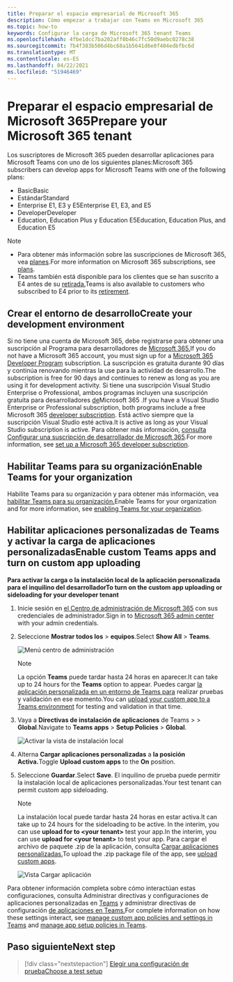 ```yaml
---
title: Preparar el espacio empresarial de Microsoft 365
description: Cómo empezar a trabajar con Teams en Microsoft 365
ms.topic: how-to
keywords: Configurar la carga de Microsoft 365 tenant Teams
ms.openlocfilehash: 4fbe1dcc7ba202aff0b46c7fc50d9aebc0278c38
ms.sourcegitcommit: 7b4f383b506d4bc68a1b5641d6e0f404edbfbc6d
ms.translationtype: MT
ms.contentlocale: es-ES
ms.lasthandoff: 04/22/2021
ms.locfileid: "51946469"
---
```

# <a name="prepare-your-microsoft-365-tenant"></a><span data-ttu-id="c2a1a-104">Preparar el espacio empresarial de Microsoft 365</span><span class="sxs-lookup"><span data-stu-id="c2a1a-104">Prepare your Microsoft 365 tenant</span></span>

<span data-ttu-id="c2a1a-105">Los suscriptores de Microsoft 365 pueden desarrollar aplicaciones para Microsoft Teams con uno de los siguientes planes:</span><span class="sxs-lookup"><span data-stu-id="c2a1a-105">Microsoft 365 subscribers can develop apps for Microsoft Teams with one of the following plans:</span></span>

* <span data-ttu-id="c2a1a-106">Basic</span><span class="sxs-lookup"><span data-stu-id="c2a1a-106">Basic</span></span>
* <span data-ttu-id="c2a1a-107">Estándar</span><span class="sxs-lookup"><span data-stu-id="c2a1a-107">Standard</span></span>
* <span data-ttu-id="c2a1a-108">Enterprise E1, E3 y E5</span><span class="sxs-lookup"><span data-stu-id="c2a1a-108">Enterprise E1, E3, and E5</span></span>
* <span data-ttu-id="c2a1a-109">Developer</span><span class="sxs-lookup"><span data-stu-id="c2a1a-109">Developer</span></span>
* <span data-ttu-id="c2a1a-110">Education, Education Plus y Education E5</span><span class="sxs-lookup"><span data-stu-id="c2a1a-110">Education, Education Plus, and Education E5</span></span>

> [!NOTE]
> * <span data-ttu-id="c2a1a-111">Para obtener más información sobre las suscripciones de Microsoft 365, vea [planes](https://products.office.com/business/compare-more-office-365-for-business-plans).</span><span class="sxs-lookup"><span data-stu-id="c2a1a-111">For more information on Microsoft 365 subscriptions, see [plans](https://products.office.com/business/compare-more-office-365-for-business-plans).</span></span>
> * <span data-ttu-id="c2a1a-112">Teams también está disponible para los clientes que se han suscrito a E4 antes de su [retirada.](https://support.office.com//article/important-information-for-office-365-enterprise-e4-customers-f9572348-43a2-43fa-a3d8-3b6c9c042147)</span><span class="sxs-lookup"><span data-stu-id="c2a1a-112">Teams is also available to customers who subscribed to E4 prior to its [retirement](https://support.office.com//article/important-information-for-office-365-enterprise-e4-customers-f9572348-43a2-43fa-a3d8-3b6c9c042147).</span></span>

## <a name="create-your-development-environment"></a><span data-ttu-id="c2a1a-113">Crear el entorno de desarrollo</span><span class="sxs-lookup"><span data-stu-id="c2a1a-113">Create your development environment</span></span>

<span data-ttu-id="c2a1a-114">Si no tiene una cuenta de Microsoft 365, debe registrarse para obtener una suscripción al Programa para desarrolladores de [Microsoft 365.](https://developer.microsoft.com/microsoft-365/dev-program)</span><span class="sxs-lookup"><span data-stu-id="c2a1a-114">If you do not have a Microsoft 365 account, you must sign up for a [Microsoft 365 Developer Program](https://developer.microsoft.com/microsoft-365/dev-program) subscription.</span></span> <span data-ttu-id="c2a1a-115">La suscripción es gratuita durante 90 días y continúa renovando mientras la use para la actividad de desarrollo.</span><span class="sxs-lookup"><span data-stu-id="c2a1a-115">The subscription is free for 90 days and continues to renew as long as you are using it for development activity.</span></span> <span data-ttu-id="c2a1a-116">Si tiene una suscripción Visual Studio Enterprise o Professional, ambos programas incluyen una suscripción gratuita para desarrolladores [de](https://aka.ms/MyVisualStudioBenefits)Microsoft 365 .</span><span class="sxs-lookup"><span data-stu-id="c2a1a-116">If you have a Visual Studio Enterprise or Professional subscription, both programs include a free Microsoft 365 [developer subscription](https://aka.ms/MyVisualStudioBenefits).</span></span> <span data-ttu-id="c2a1a-117">Está activo siempre que la suscripción Visual Studio esté activa.</span><span class="sxs-lookup"><span data-stu-id="c2a1a-117">It is active as long as your Visual Studio subscription is active.</span></span> <span data-ttu-id="c2a1a-118">Para obtener más información, [consulta Configurar una suscripción de desarrollador de Microsoft 365](https://docs.microsoft.com/office/developer-program/office-365-developer-program-get-started).</span><span class="sxs-lookup"><span data-stu-id="c2a1a-118">For more information, see [set up a Microsoft 365 developer subscription](https://docs.microsoft.com/office/developer-program/office-365-developer-program-get-started).</span></span>

## <a name="enable-teams-for-your-organization"></a><span data-ttu-id="c2a1a-119">Habilitar Teams para su organización</span><span class="sxs-lookup"><span data-stu-id="c2a1a-119">Enable Teams for your organization</span></span>

<span data-ttu-id="c2a1a-120">Habilite Teams para su organización y para obtener más información, vea [habilitar Teams para su organización.](/microsoftteams/enable-features-office-365)</span><span class="sxs-lookup"><span data-stu-id="c2a1a-120">Enable Teams for your organization and for more information, see [enabling Teams for your organization](/microsoftteams/enable-features-office-365).</span></span>

## <a name="enable-custom-teams-apps-and-turn-on-custom-app-uploading"></a><span data-ttu-id="c2a1a-121">Habilitar aplicaciones personalizadas de Teams y activar la carga de aplicaciones personalizadas</span><span class="sxs-lookup"><span data-stu-id="c2a1a-121">Enable custom Teams apps and turn on custom app uploading</span></span>

<span data-ttu-id="c2a1a-122">**Para activar la carga o la instalación local de la aplicación personalizada para el inquilino del desarrollador**</span><span class="sxs-lookup"><span data-stu-id="c2a1a-122">**To turn on the custom app uploading or sideloading for your developer tenant**</span></span>

1. <span data-ttu-id="c2a1a-123">Inicie sesión en [el Centro de administración de Microsoft 365](https://admin.microsoft.com/Adminportal/Home?source=applauncher#/homepage#/) con sus credenciales de administrador.</span><span class="sxs-lookup"><span data-stu-id="c2a1a-123">Sign in to [Microsoft 365 admin center](https://admin.microsoft.com/Adminportal/Home?source=applauncher#/homepage#/) with your admin credentials.</span></span>

2. <span data-ttu-id="c2a1a-124">Seleccione **Mostrar todos los**  >  **equipos**.</span><span class="sxs-lookup"><span data-stu-id="c2a1a-124">Select **Show All** > **Teams**.</span></span>

    ![Menú centro de administración](~/assets/images/prepare-test-tenant/admin-center.png)

    > [!Note]
    > <span data-ttu-id="c2a1a-126">La opción **Teams** puede tardar hasta 24 horas en aparecer.</span><span class="sxs-lookup"><span data-stu-id="c2a1a-126">It can take up to 24 hours for the **Teams** option to appear.</span></span> <span data-ttu-id="c2a1a-127">Puedes cargar [la aplicación personalizada en un entorno de Teams para](/microsoftteams/upload-custom-apps#validate) realizar pruebas y validación en ese momento.</span><span class="sxs-lookup"><span data-stu-id="c2a1a-127">You can [upload your custom app to a Teams environment](/microsoftteams/upload-custom-apps#validate) for testing and validation in that time.</span></span>

3. <span data-ttu-id="c2a1a-128">Vaya a **Directivas de instalación de aplicaciones** de Teams  >    >  **Global**.</span><span class="sxs-lookup"><span data-stu-id="c2a1a-128">Navigate to **Teams apps** > **Setup Policies** > **Global**.</span></span>

   ![Activar la vista de instalación local](~/assets/images/prepare-test-tenant/turn-on-sideload.png)

4. <span data-ttu-id="c2a1a-130">Alterna **Cargar aplicaciones personalizadas** a **la posición Activa.**</span><span class="sxs-lookup"><span data-stu-id="c2a1a-130">Toggle **Upload custom apps** to the **On** position.</span></span>

5. <span data-ttu-id="c2a1a-131">Seleccione **Guardar**.</span><span class="sxs-lookup"><span data-stu-id="c2a1a-131">Select **Save**.</span></span> <span data-ttu-id="c2a1a-132">El inquilino de prueba puede permitir la instalación local de aplicaciones personalizadas.</span><span class="sxs-lookup"><span data-stu-id="c2a1a-132">Your test tenant can permit custom app sideloading.</span></span>

    > [!Note]
    > <span data-ttu-id="c2a1a-133">La instalación local puede tardar hasta 24 horas en estar activa.</span><span class="sxs-lookup"><span data-stu-id="c2a1a-133">It can take up to 24 hours for the sideloading to be active.</span></span> <span data-ttu-id="c2a1a-134">In the interim, you can use **upload for to \<your tenant>** test your app.</span><span class="sxs-lookup"><span data-stu-id="c2a1a-134">In the interim, you can use **upload for \<your tenant>** to test your app.</span></span> <span data-ttu-id="c2a1a-135">Para cargar el archivo de paquete .zip de la aplicación, consulta [Cargar aplicaciones personalizadas.](/microsoftteams/upload-custom-apps#upload)</span><span class="sxs-lookup"><span data-stu-id="c2a1a-135">To upload the .zip package file of the app, see [upload custom apps](/microsoftteams/upload-custom-apps#upload).</span></span>

    ![Vista Cargar aplicación](~/assets/images/prepare-test-tenant/upload-for-contoso.png)

<span data-ttu-id="c2a1a-137">Para obtener información completa sobre cómo interactúan estas configuraciones, consulta Administrar directivas y configuraciones de aplicaciones personalizadas en [Teams](https://docs.microsoft.com/microsoftteams/teams-custom-app-policies-and-settings) y administrar directivas de configuración [de aplicaciones en Teams.](https://docs.microsoft.com/microsoftteams/teams-app-setup-policies)</span><span class="sxs-lookup"><span data-stu-id="c2a1a-137">For complete information on how these settings interact, see [manage custom app policies and settings in Teams](https://docs.microsoft.com/microsoftteams/teams-custom-app-policies-and-settings) and [manage app setup policies in Teams](https://docs.microsoft.com/microsoftteams/teams-app-setup-policies).</span></span>

## <a name="next-step"></a><span data-ttu-id="c2a1a-138">Paso siguiente</span><span class="sxs-lookup"><span data-stu-id="c2a1a-138">Next step</span></span>

> [!div class="nextstepaction"] 
> [<span data-ttu-id="c2a1a-139">Elegir una configuración de prueba</span><span class="sxs-lookup"><span data-stu-id="c2a1a-139">Choose a test setup</span></span>](~/concepts/build-and-test/debug.md)

